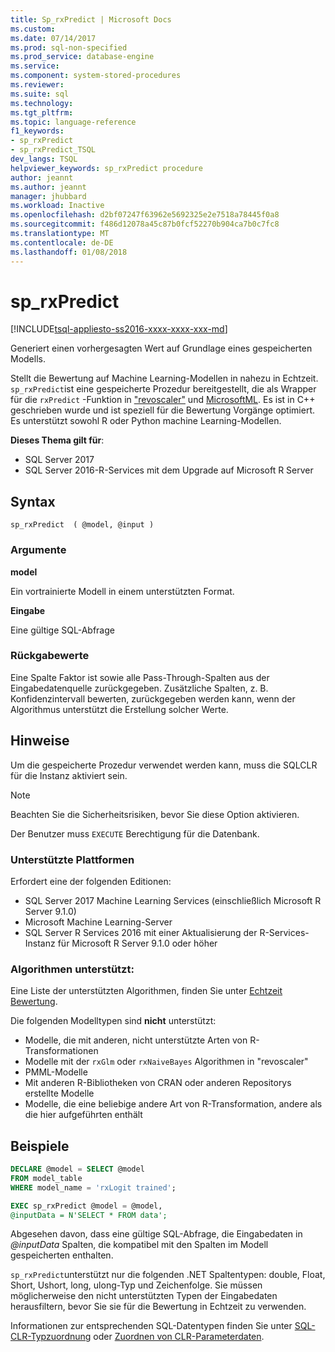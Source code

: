 ```yaml
---
title: Sp_rxPredict | Microsoft Docs
ms.custom: 
ms.date: 07/14/2017
ms.prod: sql-non-specified
ms.prod_service: database-engine
ms.service: 
ms.component: system-stored-procedures
ms.reviewer: 
ms.suite: sql
ms.technology: 
ms.tgt_pltfrm: 
ms.topic: language-reference
f1_keywords:
- sp_rxPredict
- sp_rxPredict_TSQL
dev_langs: TSQL
helpviewer_keywords: sp_rxPredict procedure
author: jeannt
ms.author: jeannt
manager: jhubbard
ms.workload: Inactive
ms.openlocfilehash: d2bf07247f63962e5692325e2e7518a78445f0a8
ms.sourcegitcommit: f486d12078a45c87b0fcf52270b904ca7b0c7fc8
ms.translationtype: MT
ms.contentlocale: de-DE
ms.lasthandoff: 01/08/2018
---
```

# <a name="sprxpredict"></a>sp_rxPredict  
[!INCLUDE[tsql-appliesto-ss2016-xxxx-xxxx-xxx-md](../../includes/tsql-appliesto-ss2016-xxxx-xxxx-xxx-md.md)]

Generiert einen vorhergesagten Wert auf Grundlage eines gespeicherten Modells.

Stellt die Bewertung auf Machine Learning-Modellen in nahezu in Echtzeit. `sp_rxPredict`ist eine gespeicherte Prozedur bereitgestellt, die als Wrapper für die `rxPredict` -Funktion in ["revoscaler"](https://docs.microsoft.com/r-server/r-reference/revoscaler/revoscaler) und [MicrosoftML](https://docs.microsoft.com/r-server/r-reference/microsoftml/microsoftml-package). Es ist in C++ geschrieben wurde und ist speziell für die Bewertung Vorgänge optimiert. Es unterstützt sowohl R oder Python machine Learning-Modellen.

**Dieses Thema gilt für**:  
- SQL Server 2017  
- SQL Server 2016-R-Services mit dem Upgrade auf Microsoft R Server  

## <a name="syntax"></a>Syntax

```
sp_rxPredict  ( @model, @input )
```

### <a name="arguments"></a>Argumente

**model**

Ein vortrainierte Modell in einem unterstützten Format. 

**Eingabe**

Eine gültige SQL-Abfrage

### <a name="return-values"></a>Rückgabewerte

Eine Spalte Faktor ist sowie alle Pass-Through-Spalten aus der Eingabedatenquelle zurückgegeben.
Zusätzliche Spalten, z. B. Konfidenzintervall bewerten, zurückgegeben werden kann, wenn der Algorithmus unterstützt die Erstellung solcher Werte.

## <a name="remarks"></a>Hinweise

Um die gespeicherte Prozedur verwendet werden kann, muss die SQLCLR für die Instanz aktiviert sein.

> [!NOTE]
> Beachten Sie die Sicherheitsrisiken, bevor Sie diese Option aktivieren.

Der Benutzer muss `EXECUTE` Berechtigung für die Datenbank.

### <a name="supported-platforms"></a>Unterstützte Plattformen

Erfordert eine der folgenden Editionen:  
- SQL Server 2017 Machine Learning Services (einschließlich Microsoft R Server 9.1.0)  
- Microsoft Machine Learning-Server  
- SQL Server R Services 2016 mit einer Aktualisierung der R-Services-Instanz für Microsoft R Server 9.1.0 oder höher  

### <a name="supported-algorithms"></a>Algorithmen unterstützt:

Eine Liste der unterstützten Algorithmen, finden Sie unter [Echtzeit Bewertung](../../advanced-analytics/real-time-scoring.md).

Die folgenden Modelltypen sind **nicht** unterstützt:  
- Modelle, die mit anderen, nicht unterstützte Arten von R-Transformationen  
- Modelle mit der `rxGlm` oder `rxNaiveBayes` Algorithmen in "revoscaler"  
- PMML-Modelle  
- Mit anderen R-Bibliotheken von CRAN oder anderen Repositorys erstellte Modelle  
- Modelle, die eine beliebige andere Art von R-Transformation, andere als die hier aufgeführten enthält  

## <a name="examples"></a>Beispiele

```sql
DECLARE @model = SELECT @model 
FROM model_table 
WHERE model_name = 'rxLogit trained';

EXEC sp_rxPredict @model = @model,
@inputData = N'SELECT * FROM data';
```

Abgesehen davon, dass eine gültige SQL-Abfrage, die Eingabedaten in  *@inputData*  Spalten, die kompatibel mit den Spalten im Modell gespeicherten enthalten.

`sp_rxPredict`unterstützt nur die folgenden .NET Spaltentypen: double, Float, Short, Ushort, long, ulong-Typ und Zeichenfolge. Sie müssen möglicherweise den nicht unterstützten Typen der Eingabedaten herausfiltern, bevor Sie sie für die Bewertung in Echtzeit zu verwenden. 

  Informationen zur entsprechenden SQL-Datentypen finden Sie unter [SQL-CLR-Typzuordnung](https://msdn.microsoft.com/library/bb386947.aspx) oder [Zuordnen von CLR-Parameterdaten](../clr-integration-database-objects-types-net-framework/mapping-clr-parameter-data.md).

